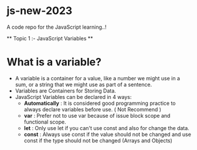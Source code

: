 # js-new-2023

A code repo for the JavaScript learning..!

** Topic 1 :- JavaScript Variables **

# What is a variable?

- A variable is a container for a value, like a number we might use in a sum, or a
  string that we might use as part of a sentence.
- Variables are Containers for Storing Data.
- JavaScript Variables can be declared in 4 ways:
  - **Automatically** : It is considered good programming practice to always declare variables
    before use. ( Not Recommend )
  - **var** : Prefer not to use var because of issue block scope and functional scope.
  - **let** : Only use let if you can't use const and also for change the data.
  - **const** : Always use const if the value should not be changed and use const if the type
    should not be changed (Arrays and Objects)
